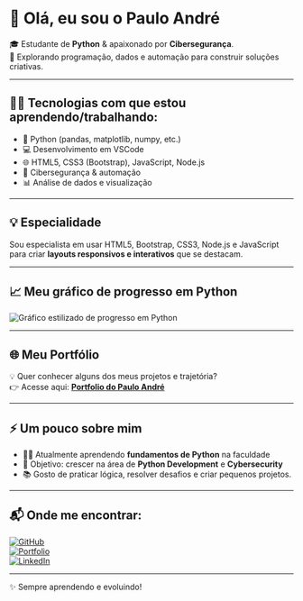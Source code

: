 # 👋 Olá, eu sou o Paulo André

🎓 Estudante de **Python** & apaixonado por **Cibersegurança**.   
🚀 Explorando programação, dados e automação para construir soluções criativas.  

---

## 🧑‍💻 Tecnologias com que estou aprendendo/trabalhando:
- 🐍 Python (pandas, matplotlib, numpy, etc.)
- 💻 Desenvolvimento em VSCode
- 🌐 HTML5, CSS3 (Bootstrap), JavaScript, Node.js
- 🔐 Cibersegurança & automação
- 📊 Análise de dados e visualização

---

## 💡 Especialidade
Sou especialista em usar HTML5, Bootstrap, CSS3, Node.js e JavaScript para criar **layouts responsivos e interativos** que se destacam.

---

## 📈 Meu gráfico de progresso em Python

![Gráfico estilizado de progresso em Python](https://raw.githubusercontent.com/seu-usuario/seu-repositorio/main/grafico-progresso-python.png)

---

## 🌐 Meu Portfólio
💡 Quer conhecer alguns dos meus projetos e trajetória?  
👉 Acesse aqui: [**Portfolio do Paulo André**](https://portfolio-paulo-andre-m7ydosh73-paulo207.vercel.app)

---

## ⚡ Um pouco sobre mim
- 👨‍🎓 Atualmente aprendendo **fundamentos de Python** na faculdade
- 🎯 Objetivo: crescer na área de **Python Development** e **Cybersecurity**
- 📚 Gosto de praticar lógica, resolver desafios e criar pequenos projetos.

---

## 📬 Onde me encontrar:
[![GitHub](https://img.shields.io/badge/GitHub-000?style=for-the-badge&logo=github&logoColor=white)](https://github.com/paulo207)  
[![Portfolio](https://img.shields.io/badge/🌐%20Meu%20Portfólio-000?style=for-the-badge&logo=vercel&logoColor=white)](https://portfolio-paulo-andre-m7ydosh73-paulo207.vercel.app)  
[![LinkedIn](https://img.shields.io/badge/LinkedIn-0A66C2?style=for-the-badge&logo=linkedin&logoColor=white)](https://www.linkedin.com/in/paulo-andr%C3%A9-aires-barnab%C3%A9-324145257?utm_source=share&utm_campaign=share_via&utm_content=profile&utm_medium=android_app)

---

✨ Sempre aprendendo e evoluindo!  
